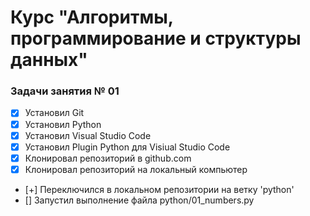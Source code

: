 # Курс "Алгоритмы, программирование и структуры данных"

### Задачи занятия № 01

- [X] Установил Git
- [X] Установил Python
- [X] Установил Visual Studio Code
- [X] Установил Plugin Python для Visiual Studio Code
- [X] Клонировал репозиторий в github.com
- [X] Клонировал репозиторий на локальный компьютер
- [+] Переключился в локальном репозитории на ветку 'python'
- [] Запустил выполнение файла python/01_numbers.py